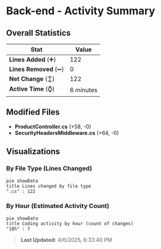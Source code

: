 # Back-end - Activity Summary 

## Overall Statistics

| Stat                   | Value                                                             |
| ---------------------- | ----------------------------------------------------------------- |
| **Lines Added** (➕)   | 122                                          |
| **Lines Removed** (➖) | 0                                        |
| **Net Change** (↕)    | 122                |
| **Active Time** (⌚)   | 6 minutes |


## Modified Files
- **ProductController.cs** (+58, -0)
- **SecurityHeadersMiddleware.cs** (+64, -0)

## Visualizations

### By File Type (Lines Changed)

```mermaid
pie showData
title Lines changed by file type
".cs" : 122
```

### By Hour (Estimated Activity Count)

```mermaid
pie showData
title Coding activity by hour (count of changes)
"18h" : 7
```


> **Last Updated:** 4/6/2025, 6:33:40 PM